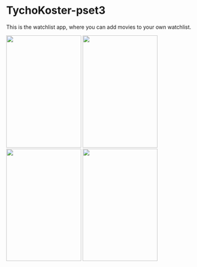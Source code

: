 # TychoKoster-pset3
This is the watchlist app, where you can add movies to your own watchlist.

<img src="https://cloud.githubusercontent.com/assets/22144808/19068398/caa4db34-8a22-11e6-9d0a-07a3e33561d5.png" width="200" height="300"/>
<img src="https://cloud.githubusercontent.com/assets/22144808/19068401/caaaaad2-8a22-11e6-8b52-d09bf5d46235.png" width="200" height="300"/>
<img src="(https://cloud.githubusercontent.com/assets/22144808/19068399/caa546e6-8a22-11e6-9a76-9066de2a86d6.png" width="200" height="300"/>
<img src="https://cloud.githubusercontent.com/assets/22144808/19068400/caa81f06-8a22-11e6-8a98-479e34ea1e8f.png" width="200" height="300"/>
